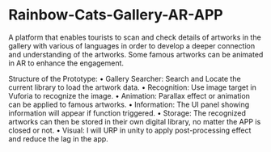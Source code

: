 # Rainbow-Cats-Gallery-AR-APP
A platform that enables tourists to scan and check details of artworks in the gallery with various of languages in order to develop a deeper connection and understanding of the artworks. Some famous artworks can be animated in AR to enhance the engagement.

Structure of the Prototype:
• Gallery Searcher: Search and Locate the current library to load the artwork data.
• Recognition: Use image target in Vuforia to recognize the image.
• Animation: Parallax effect or animation can be applied to famous artworks.
• Information: The UI panel showing information will appear if function triggered.
• Storage: The recognized artworks can then be stored in their own digital library, no matter the APP is closed or not.
• Visual: I will URP in unity to apply post-processing effect and reduce the lag in the app. 

